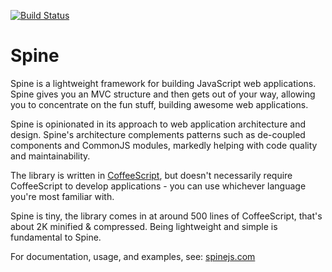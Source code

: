 [![Build Status](https://secure.travis-ci.org/abernier/spine.png?branch=mocha)](http://travis-ci.org/abernier/spine)

# Spine

Spine is a lightweight framework for building JavaScript web applications. Spine gives you an MVC structure and then gets out of your way, allowing you to concentrate on the fun stuff, building awesome web applications.

Spine is opinionated in its approach to web application architecture and design. Spine's architecture complements patterns such as de-coupled components and CommonJS modules, markedly helping with code quality and maintainability.

The library is written in [CoffeeScript](http://jashkenas.github.com/coffee-script), but doesn't necessarily require CoffeeScript to develop applications - you can use whichever language you're most familiar with.

Spine is tiny, the library comes in at around 500 lines of CoffeeScript, that's about 2K minified & compressed. Being lightweight and simple is fundamental to Spine.

For documentation, usage, and examples, see: [spinejs.com](http://spinejs.com)